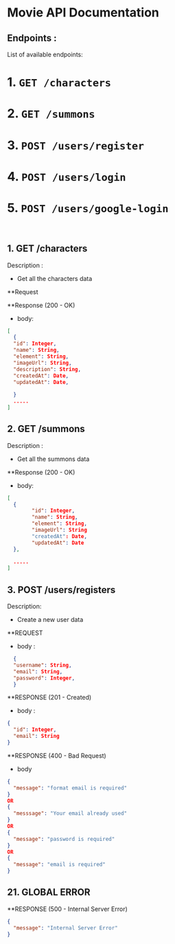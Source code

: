 # Movie API Documentation

## Endpoints :

List of available endpoints:

# 1. `GET /characters`

# 2. `GET /summons`

# 3. `POST /users/register`

# 4. `POST /users/login`

# 5. `POST /users/google-login`



&nbsp;

## 1. GET /characters

Description :

- Get all the characters data

\*\*Request


\*\*Response (200 - OK)

- body:

```json
[
  {
  "id": Integer,
  "name": String,
  "element": String,
  "imageUrl": String,
  "description": String,
  "createdAt": Date,
  "updatedAt": Date,
  
  }
  .....
]
```



## 2. GET /summons

Description :

- Get all the summons data


\*\*Response (200 - OK)

- body:

```json
[ 
  {
        "id": Integer,
        "name": String,
        "element": String,
        "imageUrl": String
        "createdAt": Date,
        "updatedAt": Date
  },
  
  .....
]
```



## 3. POST /users/registers

Description:

- Create a new user data

\*\*REQUEST

- body :

```json
  {
  "username": String,
  "email": String,
  "password": Integer,
  }

```

\*\*RESPONSE (201 - Created)

- body :

```json
{
  "id": Integer,
  "email": String
}
```

\*\*RESPONSE (400 - Bad Request)

- body

```json
{
  "message": "format email is required"
}
OR
{
  "messsage": "Your email already used"
}
OR
{
  "message": "password is required"
}
OR
{
  "message": "email is required"
}
```


## 21. GLOBAL ERROR

\*\*RESPONSE (500 - Internal Server Error)

```json
{
  "message": "Internal Server Error"
}
```
